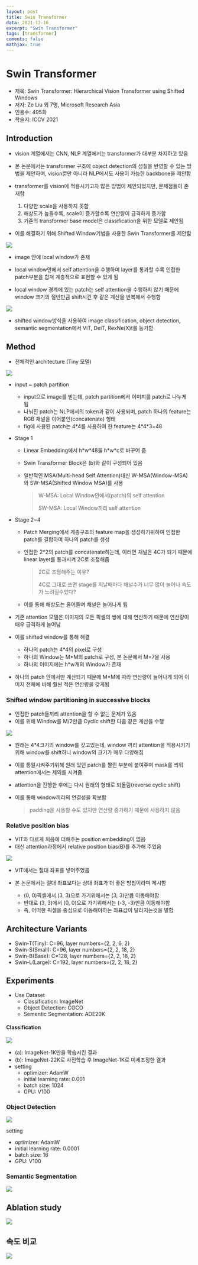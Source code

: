 ```yaml
---
layout: post
title: Swin Transformer
data: 2021-12-16
excerpt: "Swin Transformer"
tags: [transformer]
coments: false
mathjax: true
---
```


# Swin Transformer

- 제목: Swin Transformer: Hierarchical Vision Transformer using Shifted Windows
- 저자: Ze Liu 외 7명, Microsoft Research Asia
- 인용수: 495회
- 학술지: ICCV 2021

## Introduction

- vision 계열에서는 CNN, NLP 계열에서는 transformer가 대부분 차지하고 있음
- 본 논문에서는 transformer 구조에 object detection의 성질을 반영할 수 있는 방법을 제안하며, vision뿐만 아니라 NLP에서도 사용이 가능한 backbone을 제안함
- transformer를 vision에 적용시키고자 많은 방법이 제안되었지만, 문제점들이 존재함
  1. 다양한 scale을 사용하지 못함
  2. 해상도가 높을수록, scale이 증가할수록 연산량이 급격하게 증가함
  3. 기존의 transformer base model은 classification을 위한 모델로 제안됨

- 이를 해결하기 위해 Shifted Window기법을 사용한 Swin Transformer를 제안함

![](https://github.com/jh79783/jh79783.github.io/blob/main/assets/img/swin_transformer/fig1.png?raw=true)

- image 안에 local window가 존재
- local window안에서 self attention을 수행하며 layer를 통과할 수록 인접한 patch부분을 합쳐 계층적으로 표현할 수 있게 됨

- local window 경계에 있는 patch는 self attention을 수행하지 않기 때문에 window 크기의 절반만큼 shift시킨 후 같은 계산을 반복해서 수행함

![](https://github.com/jh79783/jh79783.github.io/blob/main/assets/img/swin_transformer/fig2.png?raw=true)

- shifted window방식을 사용하여 image classification, object detection, semantic segmentation에서 ViT, DeiT, RexNe(X)t를 능가함



## Method

- 전체적인 architecture (Tiny 모델)

![](https://github.com/jh79783/jh79783.github.io/blob/main/assets/img/swin_transformer/fig3.png?raw=true)

- input ~ patch partition
  - input으로 image를 받는데, patch partition에서 이미지를 patch로 나누게 됨
  - 나눠진 patch는 NLP에서의 token과 같이 사용되며, patch 하나의 feature는 RGB 채널을 이어붙인(concatenate) 형태
  - fig에 사용된 patch는 4\*4를 사용하여 한 feature는 4\*4\*3=48

- Stage 1

  - Linear Embedding에서 h\*w\*48을 h\*w\*c로 바꾸어 줌

  - Swin Transformer Block은 (b)와 같이 구성되어 있음

  - 일반적인 MSA(Multi-head Self Attention)대신 W-MSA(Window-MSA)와 SW-MSA(Shifted Window MSA)를 사용

    > W-MSA: Local Window안에서(patch)의 self attention
    >
    > SW-MSA: Local Window끼리 self attention

- Stage 2~4

  - Patch Merging에서 계층구조의 feature map을 생성하기위하여 인접한 patch를 결합하여 하나의 patch를 생성

  - 인접한 2\*2의 patch를 concatenate하는데, 이러면 채널은 4C가 되기 때문에 linear layer를 통과시켜 2C로 조정해줌

    > 2C로 조정해주는 이유?
    >
    > 4C로 그대로 쓰면 stage를 지날때마다 채널수가 너무 많이 늘어나 속도가 느려질수있다?

  - 이를 통해 해상도는 줄어들며 채널은 늘어나게 됨

-  기존 attention 모델은 이미지의 모든 픽셀의 쌍에 대해 연산하기 때문에 연산량이 매우 급격하게 늘어남
- 이를 shifted window를 통해 해결
  - 하나의 patch는 4\*4의 pixel로 구성
  - 하나의 Window는 M\*M의 patch로 구성, 본 논문에서 M=7을 사용
  - 하나의 이미지에는 h\*w개의 Window가 존재
- 하나의 patch 안에서만 계산되기 때문에 M\*M에 따라 연산량이 늘어나게 되어 이미지 전체에 비해 훨씬 적은 연산량을 갖게됨

### Shifted window partitioning in successive blocks

- 인접한 patch들끼리 attention을 할 수 없는 문제가 있음
- 이를 위해 Window를 M/2만큼 Cyclic shift한 다음 같은 계산을 수행

![](https://github.com/jh79783/jh79783.github.io/blob/main/assets/img/swin_transformer/fig4.png?raw=true)

- 원래는 4\*4크기의 window를 갖고있는데, window 끼리 attention을 적용시키기 위해 window를 shift하니 window의 크기가 매우 다양해짐

- 이를 통일시켜주기위해 원래 있던 patch를 짤린 부분에 붙여주며 mask를 씌워 attention에서는 제외를 시켜줌

- attention을 진행한 후에는 다시 원래의 형태로 되돌림(reverse cyclic shift)

- 이를 통해 window끼리의 연결성을 확보함

  > padding을 사용할 수도 있지만 연산량 증가하기 때문에 사용하지 않음

### Relative position bias

- VIT와 다르게 처음에 더해주는 position embedding이 없음
- 대신 attention과정에서 relative position bias(B)를 추가해 주었음

![](https://github.com/jh79783/jh79783.github.io/blob/main/assets/img/swin_transformer/s4.png?raw=true)

- VIT에서는 절대 좌표를 넣어주었음

- 본 논문에서는 절대 좌표보다는 상대 좌표가 더 좋은 방법이라며 제시함

  - (0, 0)픽셀에서 (3, 3)으로 가기위해서는 (3, 3)만큼 이동해야함
  - 반대로 (3, 3)에서 (0, 0)으로 가기위해서는 (-3, -3)만큼 이동해야함
  - 즉, 어떠한 픽셀을 중심으로 이동해야하는 좌표값이 달라지는것을 말함

  

## Architecture Variants

- Swin-T(Tiny): C=96, layer numbers={2, 2, 6, 2}
- Swin-S(Small): C=96, layer numbers={2, 2, 18, 2}
- Swin-B(Base): C=128, layer numbers={2, 2, 18, 2}
- Swin-L(Large): C=192, layer numbers={2, 2, 18, 2}



## Experiments

- Use Dataset
  - Classification: ImageNet
  - Object Detection: COCO
  - Sementic Segmentation: ADE20K

#### Classification

![](https://github.com/jh79783/jh79783.github.io/blob/main/assets/img/swin_transformer/table1.png?raw=true)

- (a): ImageNet-1K만을 학습시킨 결과
- (b): ImageNet-22K로 사전학습 후 ImageNet-1K로 미세조정한 결과
- setting
  - optimizer: AdamW
  - initial learning rate: 0.001
  - batch size: 1024
  - GPU: V100

### Object Detection

![](https://github.com/jh79783/jh79783.github.io/blob/main/assets/img/swin_transformer/table2.png?raw=true)

setting

- optimizer: AdamW
- initial learning rate: 0.0001
- batch size: 16
- GPU: V100

### Semantic Segmentation

![](https://github.com/jh79783/jh79783.github.io/blob/main/assets/img/swin_transformer/table3.png?raw=true)

## Ablation study

![](https://github.com/jh79783/jh79783.github.io/blob/main/assets/img/swin_transformer/table4.png?raw=true)

## 속도 비교

![](https://github.com/jh79783/jh79783.github.io/blob/main/assets/img/swin_transformer/table5.png?raw=true)
